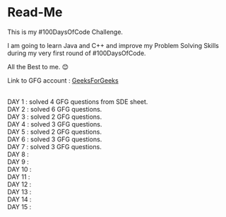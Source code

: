 # Read-Me

This is my #100DaysOfCode Challenge.

I am going to learn Java and C++ and improve my Problem Solving Skills during my very first round of #100DaysOfCode.

All the Best to me. 😊

Link to GFG account : [GeeksForGeeks](https://www.geeksforgeeks.org/user/avanishpyps/)

<br>
DAY 1  : solved 4 GFG questions from SDE sheet.
<br>
DAY 2  : solved 6 GFG questions.
<br>
DAY 3  : solved 2 GFG questions.
<br>
DAY 4  : solved 3 GFG questions.
<br>
DAY 5  : solved 2 GFG questions.
<br>
DAY 6  : solved 3 GFG questions.
<br>
DAY 7  : solved 3 GFG questions.
<br>
DAY 8  :
<br>
DAY 9  :
<br>
DAY 10 :
<br>
DAY 11 :
<br>
DAY 12 :
<br>
DAY 13 :
<br>
DAY 14 :
<br>
DAY 15 :
